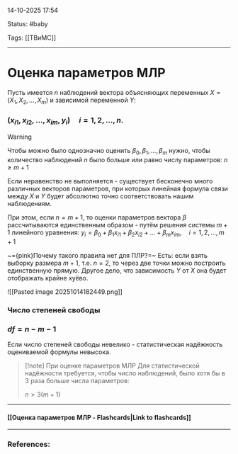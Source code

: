 
14-10-2025 17:54

Status: #baby 

Tags: [[ТВиМС]]

---
# Оценка параметров МЛР

Пусть имеется $n$ наблюдений вектора объясняющих переменных $X = (X_1, X_2, \dots, X_m)$ и зависимой переменной $Y$:

### $(x_{i1}, x_{i2}, \dots, x_{im}, y_i) \quad i = 1,2, \dots, n.$


> [!warning]
> Чтобы можно было однозначно оценить $\beta_0, \beta_1, \dots, \beta_m$ нужно, чтобы количество наблюдений $n$ было больше или равно числу параметров: $n \ge m+1$
> 
> Если неравенство не выполняется - существует бесконечно много различных векторов параметров, при которых линейная формула связи между $X$ и $Y$ будет абсолютно точно соответствовать нашим наблюдениям.
> 
> При этом, если $n=m+1$, то оценки параметров вектора $\beta$ рассчитываются единственным образом - путём решения системы $m+1$ линейного уравнения:
> $y_i = \beta_0 + \beta_1x_{i1}+\beta_2x_{i2} + \dots + \beta_mx_{im}, \quad i = 1, 2, \dots, m+1$

~={pink}Почему такого правила нет для ПЛР?=~
	Есть: если взять выборку размера $m + 1$, т.е. $n = 2$, то через две точки можно построить единственную прямую. Другое дело, что зависимость $Y$ от $X$ она будет отображать крайне хуёво.

![[Pasted image 20251014182449.png]]


### Число степеней свободы

### $df = n - m -1$ 


Если число степеней свободы невелико - статистическая надёжность оцениваемой формулы невысока.

> [!note] При оценке параметров МЛР
> Для статистической надёжности требуется, чтобы число наблюдений, было хотя бы в 3 раза больше числа параметров:
> 
> $n > 3(m + 1)$


----
#### [[Оценка параметров МЛР - Flashcards|Link to flashcards]]



---
### References:

